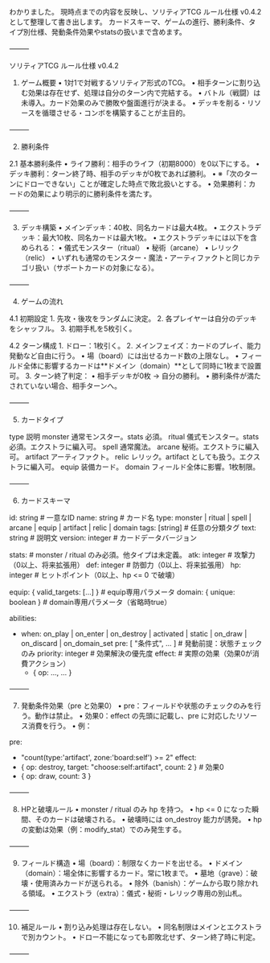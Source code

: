 わかりました。
現時点までの内容を反映し、ソリティアTCG ルール仕様 v0.4.2として整理して書き出します。
カードスキーマ、ゲームの進行、勝利条件、タイプ別仕様、発動条件効果やstatsの扱いまで含めます。

⸻

ソリティアTCG ルール仕様 v0.4.2

1. ゲーム概要
	•	1対1で対戦するソリティア形式のTCG。
	•	相手ターンに割り込む効果は存在せず、処理は自分のターン内で完結する。
	•	バトル（戦闘）は未導入。カード効果のみで勝敗や盤面進行が決まる。
	•	デッキを削る・リソースを循環させる・コンボを構築することが主目的。

⸻

2. 勝利条件

2.1 基本勝利条件
	•	ライフ勝利：相手のライフ（初期8000）を0以下にする。
	•	デッキ勝利：ターン終了時、相手のデッキが0枚であれば勝利。
	•	※「次のターンにドローできない」ことが確定した時点で敗北扱いとする。
	•	効果勝利：カードの効果により明示的に勝利条件を満たす。

⸻

3. デッキ構築
	•	メインデッキ：40枚、同名カードは最大4枚。
	•	エクストラデッキ：最大10枚、同名カードは最大1枚。
	•	エクストラデッキには以下を含められる：
	•	儀式モンスター（ritual）
	•	秘術（arcane）
	•	レリック（relic）
	•	いずれも通常のモンスター・魔法・アーティファクトと同じカテゴリ扱い（サポートカードの対象になる）。

⸻

4. ゲームの流れ

4.1 初期設定
	1.	先攻・後攻をランダムに決定。
	2.	各プレイヤーは自分のデッキをシャッフル。
	3.	初期手札を5枚引く。

4.2 ターン構成
	1.	ドロー：1枚引く。
	2.	メインフェイズ：カードのプレイ、能力発動など自由に行う。
	•	場（board）には出せるカード数の上限なし。
	•	フィールド全体に影響するカードは**ドメイン（domain）**として同時に1枚まで設置可。
	3.	ターン終了判定：
	•	相手デッキが0枚 → 自分の勝利。
	•	勝利条件が満たされていない場合、相手ターンへ。

⸻

5. カードタイプ

type	説明
monster	通常モンスター。stats 必須。
ritual	儀式モンスター。stats 必須。エクストラに編入可。
spell	通常魔法。
arcane	秘術。エクストラに編入可。
artifact	アーティファクト。
relic	レリック。artifact としても扱う。エクストラに編入可。
equip	装備カード。
domain	フィールド全体に影響。1枚制限。


⸻

6. カードスキーマ

id: string         # 一意なID
name: string       # カード名
type: monster | ritual | spell | arcane | equip | artifact | relic | domain
tags: [string]     # 任意の分類タグ
text: string       # 説明文
version: integer   # カードデータバージョン

stats:             # monster / ritual のみ必須。他タイプは未定義。
  atk: integer     # 攻撃力（0以上、将来拡張用）
  def: integer     # 防御力（0以上、将来拡張用）
  hp:  integer     # ヒットポイント（0以上、hp <= 0 で破壊）

equip:  { valid_targets: [...] }   # equip専用パラメータ
domain: { unique: boolean }        # domain専用パラメータ（省略時true）

abilities:
  - when: on_play | on_enter | on_destroy | activated | static | on_draw | on_discard | on_domain_set
    pre: [ "条件式", ... ]         # 発動前提：状態チェックのみ
    priority: integer              # 効果解決の優先度
    effect:                        # 実際の効果（効果0が消費アクション）
      - { op: ..., ... }


⸻

7. 発動条件効果（pre と効果0）
	•	pre：フィールドや状態のチェックのみを行う。動作は禁止。
	•	効果0：effect の先頭に記載し、pre に対応したリソース消費を行う。
	•	例：

pre:
  - "count(type:'artifact', zone:'board:self') >= 2"
effect:
  - { op: destroy, target: "choose:self:artifact", count: 2 } # 効果0
  - { op: draw, count: 3 }


⸻

8. HPと破壊ルール
	•	monster / ritual のみ hp を持つ。
	•	hp <= 0 になった瞬間、そのカードは破壊される。
	•	破壊時には on_destroy 能力が誘発。
	•	hpの変動は効果（例：modify_stat）でのみ発生する。

⸻

9. フィールド構造
	•	場（board）：制限なくカードを出せる。
	•	ドメイン（domain）：場全体に影響するカード。常に1枚まで。
	•	墓地（grave）：破壊・使用済みカードが送られる。
	•	除外（banish）：ゲームから取り除かれる領域。
	•	エクストラ（extra）：儀式・秘術・レリック専用の別山札。

⸻

10. 補足ルール
	•	割り込み処理は存在しない。
	•	同名制限はメインとエクストラで別カウント。
	•	ドロー不能になっても即敗北せず、ターン終了時に判定。

⸻

